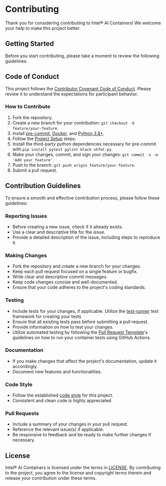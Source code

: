 # Contributing

Thank you for considering contributing to Intel® AI Containers! We welcome your help to make this project better.

## Getting Started

Before you start contributing, please take a moment to review the following guidelines.

## Code of Conduct

This project follows the [Contributor Covenant Code of Conduct](CODE_OF_CONDUCT.md). Please review it to understand the expectations for participant behavior.

### How to Contribute

1. Fork the repository.
2. Create a new branch for your contribution: `git checkout -b feature/your-feature`.
3. Install [pre-commit](https://pre-commit.com/), [Docker](https://docs.docker.com/engine/install/), and [Python 3.8+](https://www.python.org/downloads/).
4. Follow the [Project Setup](README.md#project-setup) steps.
5. Install the third-party python dependencies necessary for pre-commit with `pip install pytest pylint black shfmt-py`.
6. Make your changes, commit, and sign your changes: `git commit -s -m 'Add your feature'`.
7. Push to the branch: `git push origin feature/your-feature`.
8. Submit a pull request.

## Contribution Guidelines

To ensure a smooth and effective contribution process, please follow these guidelines:

### Reporting Issues

- Before creating a new issue, check if it already exists.
- Use a clear and descriptive title for the issue.
- Provide a detailed description of the issue, including steps to reproduce it.

### Making Changes

- Fork the repository and create a new branch for your changes.
- Keep each pull request focused on a single feature or bugfix.
- Write clear and descriptive commit messages.
- Keep code changes concise and well-documented.
- Ensure that your code adheres to the project's coding standards.

### Testing

- Include tests for your changes, if applicable. Utilize the [test-runner](./test-runner/README.md) test framework for creating your tests
- Ensure that all existing tests pass before submitting a pull request.
- Provide information on how to test your changes.
- Utilize automated testing by following the [Pull Request Template](./.github/pull_request_template.md)'s guidelines on how to run your container tests using GitHub Actions.

### Documentation

- If you make changes that affect the project's documentation, update it accordingly.
- Document new features and functionalities.

### Code Style

- Follow the established [code style](https://google.github.io/styleguide/pyguide.html) for this project.
- Consistent and clean code is highly appreciated.

### Pull Requests

- Include a summary of your changes in your pull request.
- Reference the relevant issue(s) if applicable.
- Be responsive to feedback and be ready to make further changes if necessary.

## License

Intel® AI Containers is licensed under the terms in [LICENSE](#license). By contributing to the project, you agree to the license and copyright terms therein and release your contribution under these terms.
